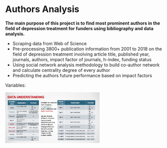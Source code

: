 # Authors Analysis

**The main purpose of this project is to find most prominent authors in the field of depression treatment for funders using bibliography and data analysis.**

- Scraping data from Web of Science
- Pre-processing 3800+ publication information from 2001 to 2018 on the field of depression treatment involving article title, published year, journals, authors, impact factor of  journals,  h-index, funding status
- Using social network analysis methodology to build co-author network and calculate centrality degree of every author
- Predicting the authors future performance based on impact factors

Variables:

<img src='images/variables.png' width='300'>
